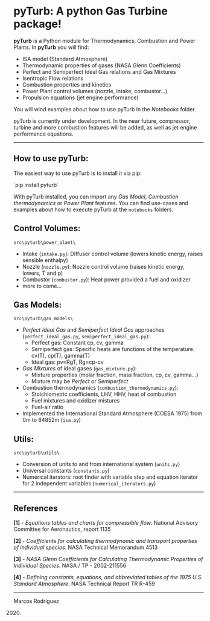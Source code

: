 # pyTurb: A python Gas Turbine package!


**pyTurb** is a Python module for Thermodynamics, Combustion and Power Plants. In **pyTurb** you will find:
- ISA model (Standard Atmosphere)
- Thermodynamic properties of gases (NASA Glenn Coefficients)
- Perfect and Semiperfect Ideal Gas relations and Gas Mixtures
- Isentropic Flow relations
- Combustion properties and kinetics
- Power Plant control volumes (nozzle, intake, combustor...)
- Propulsion equations (jet engine performance)

You will wind examples about how to use pyTurb in the *Notebooks* folder.

pyTurb is currently under development. In the near future, compressor, turbine and more combustion features will be added, as well as jet engine performance equations.


---
## How to use pyTurb:

The easiest way to use pyTurb is to install it via pip:

´pip install pyturb´

With pyTurb installed, you can import any *Gas Model*, *Combustion thermodynamics* or *Power Plant* features. You can find use-cases and examples about how to execute pyTurb at the `notebooks` folders.


## Control Volumes:

`src\pyturb\power_plant\`

- Intake (`intake.py`): Diffuser control volume (lowers kinetic energy, raises sensible enthalpy)
- Nozzle (`nozzle.py`): Nozzle control volume (raises kinetic energy, lowers, T and p)
- Combustor (`combustor.py`): Heat power provided a fuel and oxidizer
- more to come...


## Gas Models:

`src\pyturb\gas_models\`

- *Perfect Ideal Gas* and *Semiperfect Ideal Gas* approaches (`perfect_ideal_gas.py`, `semiperfect_ideal_gas.py`):
  - Perfect gas: Constant cp, cv, gamma
  - Semiperfect gas: Specific heats are functions of the temperature. cv(T), cp(T), gamma(T)
  - Ideal gas: pv=RgT, Rg=cp-cv
- *Gas Mixtures* of ideal gases (`gas_mixture.py`):
  - Mixture properties (molar fraction, mass fraction, cp, cv, gamma...)
  - Mixture may be *Perfect* or *Semiperfect*
- Combustion thermodynamics (`combustion_thermodynamics.py`):
  - Stoichiometric coefficients, LHV, HHV, heat of combustion
  - Fuel mixtures and oxidizer mistures
  - Fuel-air ratio
- Implemented the International Standard Atmosphere (COESA 1975) from 0m to 84852m (`isa.py`)


## Utils:

`src\pyturb\utils\`

- Conversion of units to and from international system (`units.py`)
- Universal constants (`constants.py`)
- Numerical iterators: root finder with variable step and equation iterator for 2 independent variables (`numerical_iterators.py`)


---

## References

**[1]** - *Equations tables and charts for compressible flow*. National Advisory Committee for Aeronautics, report 1135

**[2]** - *Coefficients for calculating thermodynamic and transport properties of individual species*. NASA Technical Memorandum 4513

**[3]** - *NASA Glenn Coefficients for Calculating Thermodynamic Properties of Individual Species*. NASA / TP - 2002-211556

**[4]** - *Defining constants, equations, and abbreviated tables of the 1975 U.S. Standard Atmosphere*. NASA Technical Report TR R-459

---

Marcos Rodríguez

2020.